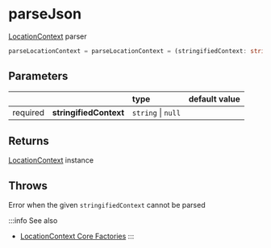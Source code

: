 # parseJson

[LocationContext](/tracking/api-reference/definitions/LocationContext.md) parser

```typescript
parseLocationContext = parseLocationContext = (stringifiedContext: string | null) => AnyLocationContext
```  

## Parameters
|          |                        | type               | default value
| :-:      | :--                    | :--                | :--           
| required | **stringifiedContext** | `string` \| `null` |

## Returns
[LocationContext](/tracking/api-reference/definitions/LocationContext.md) instance

## Throws
Error when the given `stringifiedContext` cannot be parsed

:::info See also
- [LocationContext Core Factories](/tracking/api-reference/core/coreFactories.md#location-context-factories)
:::